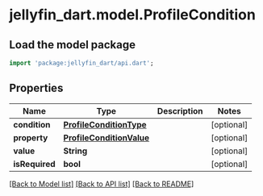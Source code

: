 # jellyfin_dart.model.ProfileCondition

## Load the model package
```dart
import 'package:jellyfin_dart/api.dart';
```

## Properties
Name | Type | Description | Notes
------------ | ------------- | ------------- | -------------
**condition** | [**ProfileConditionType**](ProfileConditionType.md) |  | [optional] 
**property** | [**ProfileConditionValue**](ProfileConditionValue.md) |  | [optional] 
**value** | **String** |  | [optional] 
**isRequired** | **bool** |  | [optional] 

[[Back to Model list]](../README.md#documentation-for-models) [[Back to API list]](../README.md#documentation-for-api-endpoints) [[Back to README]](../README.md)



